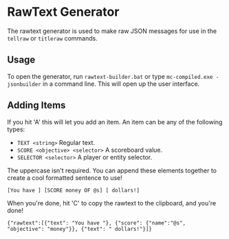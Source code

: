 # RawText Generator
The rawtext generator is used to make raw JSON messages for use in the `tellraw` or `titleraw` commands.

## Usage
To open the generator, run `rawtext-builder.bat` or type `mc-compiled.exe -jsonbuilder` in a command line. This will open up the user interface.

## Adding Items
If you hit 'A' this will let you add an item. An item can be any of the following types:
* `TEXT <string>`                 Regular text.
* `SCORE <objective> <selector>`  A scoreboard value.
* `SELECTOR <selector>`           A player or entity selector.

The uppercase isn't required. You can append these elements together to create a cool formatted sentence to use!

```
[You have ] [SCORE money OF @s] [ dollars!]
```
When you're done, hit 'C' to copy the rawtext to the clipboard, and you're done!
```
{"rawtext":[{"text": "You have "}, {"score": {"name":"@s", "objective": "money"}}, {"text": " dollars!"}]}
```
